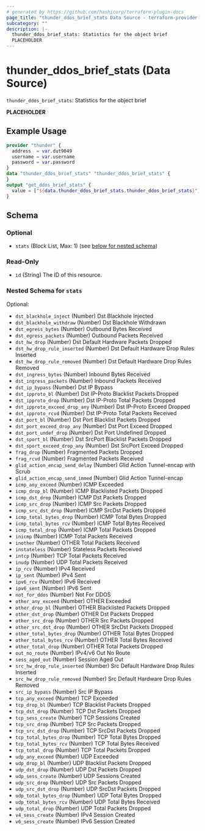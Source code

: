 ```yaml
---
# generated by https://github.com/hashicorp/terraform-plugin-docs
page_title: "thunder_ddos_brief_stats Data Source - terraform-provider-thunder"
subcategory: ""
description: |-
  thunder_ddos_brief_stats: Statistics for the object brief
  PLACEHOLDER
---
```


# thunder_ddos_brief_stats (Data Source)

`thunder_ddos_brief_stats`: Statistics for the object brief

__PLACEHOLDER__

## Example Usage

```terraform
provider "thunder" {
  address  = var.dut9049
  username = var.username
  password = var.password
}
data "thunder_ddos_brief_stats" "thunder_ddos_brief_stats" {
}
output "get_ddos_brief_stats" {
  value = ["${data.thunder_ddos_brief_stats.thunder_ddos_brief_stats}"]
}
```

<!-- schema generated by tfplugindocs -->
## Schema

### Optional

- `stats` (Block List, Max: 1) (see [below for nested schema](#nestedblock--stats))

### Read-Only

- `id` (String) The ID of this resource.

<a id="nestedblock--stats"></a>
### Nested Schema for `stats`

Optional:

- `dst_blackhole_inject` (Number) Dst Blackhole Injected
- `dst_blackhole_withdraw` (Number) Dst Blackhole Withdrawn
- `dst_egress_bytes` (Number) Outbound Bytes Received
- `dst_egress_packets` (Number) Outbound Packets Received
- `dst_hw_drop` (Number) Dst Default Hardware Packets Dropped
- `dst_hw_drop_rule_inserted` (Number) Dst Default Hardware Drop Rules Inserted
- `dst_hw_drop_rule_removed` (Number) Dst Default Hardware Drop Rules Removed
- `dst_ingress_bytes` (Number) Inbound Bytes Received
- `dst_ingress_packets` (Number) Inbound Packets Received
- `dst_ip_bypass` (Number) Dst IP Bypass
- `dst_ipproto_bl` (Number) Dst IP-Proto Blacklist Packets Dropped
- `dst_ipproto_drop` (Number) Dst IP-Proto Total Packets Dropped
- `dst_ipproto_exceed_drop_any` (Number) Dst IP-Proto Exceed Dropped
- `dst_ipproto_rcvd` (Number) Dst IP-Proto Total Packets Received
- `dst_port_bl` (Number) Dst Port Blacklist Packets Dropped
- `dst_port_exceed_drop_any` (Number) Dst Port Exceed Dropped
- `dst_port_undef_drop` (Number) Dst Port Undefined Dropped
- `dst_sport_bl` (Number) Dst SrcPort Blacklist Packets Dropped
- `dst_sport_exceed_drop_any` (Number) Dst SrcPort Exceed Dropped
- `frag_drop` (Number) Fragmented Packets Dropped
- `frag_rcvd` (Number) Fragmented Packets Received
- `glid_action_encap_send_delay` (Number) Glid Action Tunnel-encap with Scrub
- `glid_action_encap_send_immed` (Number) Glid Action Tunnel-encap
- `icmp_any_exceed` (Number) ICMP Exceeded
- `icmp_drop_bl` (Number) ICMP Blacklisted Packets Dropped
- `icmp_dst_drop` (Number) ICMP Dst Packets Dropped
- `icmp_src_drop` (Number) ICMP Src Packets Dropped
- `icmp_src_dst_drop` (Number) ICMP SrcDst Packets Dropped
- `icmp_total_bytes_drop` (Number) ICMP Total Bytes Dropped
- `icmp_total_bytes_rcv` (Number) ICMP Total Bytes Received
- `icmp_total_drop` (Number) ICMP Total Packets Dropped
- `inicmp` (Number) ICMP Total Packets Received
- `inother` (Number) OTHER Total Packets Received
- `instateless` (Number) Stateless Packets Received
- `intcp` (Number) TCP Total Packets Received
- `inudp` (Number) UDP Total Packets Received
- `ip_rcv` (Number) IPv4 Received
- `ip_sent` (Number) IPv4 Sent
- `ipv6_rcv` (Number) IPv6 Received
- `ipv6_sent` (Number) IPv6 Sent
- `not_for_ddos` (Number) Not For DDOS
- `other_any_exceed` (Number) OTHER Exceeded
- `other_drop_bl` (Number) OTHER Blacklisted Packets Dropped
- `other_dst_drop` (Number) OTHER Dst Packets Dropped
- `other_src_drop` (Number) OTHER Src Packets Dropped
- `other_src_dst_drop` (Number) OTHER SrcDst Packets Dropped
- `other_total_bytes_drop` (Number) OTHER Total Bytes Dropped
- `other_total_bytes_rcv` (Number) OTHER Total Bytes Received
- `other_total_drop` (Number) OTHER Total Packets Dropped
- `out_no_route` (Number) IPv4/v6 Out No Route
- `sess_aged_out` (Number) Session Aged Out
- `src_hw_drop_rule_inserted` (Number) Src Default Hardware Drop Rules Inserted
- `src_hw_drop_rule_removed` (Number) Src Default Hardware Drop Rules Removed
- `src_ip_bypass` (Number) Src IP Bypass
- `tcp_any_exceed` (Number) TCP Exceeded
- `tcp_drop_bl` (Number) TCP Blacklist Packets Dropped
- `tcp_dst_drop` (Number) TCP Dst Packets Dropped
- `tcp_sess_create` (Number) TCP Sessions Created
- `tcp_src_drop` (Number) TCP Src Packets Dropped
- `tcp_src_dst_drop` (Number) TCP SrcDst Packets Dropped
- `tcp_total_bytes_drop` (Number) TCP Total Bytes Dropped
- `tcp_total_bytes_rcv` (Number) TCP Total Bytes Received
- `tcp_total_drop` (Number) TCP Total Packets Dropped
- `udp_any_exceed` (Number) UDP Exceeded
- `udp_drop_bl` (Number) UDP Blacklist Packets Dropped
- `udp_dst_drop` (Number) UDP Dst Packets Dropped
- `udp_sess_create` (Number) UDP Sessions Created
- `udp_src_drop` (Number) UDP Src Packets Dropped
- `udp_src_dst_drop` (Number) UDP SrcDst Packets Dropped
- `udp_total_bytes_drop` (Number) UDP Total Bytes Dropped
- `udp_total_bytes_rcv` (Number) UDP Total Bytes Received
- `udp_total_drop` (Number) UDP Total Packets Dropped
- `v4_sess_create` (Number) IPv4 Session Created
- `v6_sess_create` (Number) IPv6 Session Created


